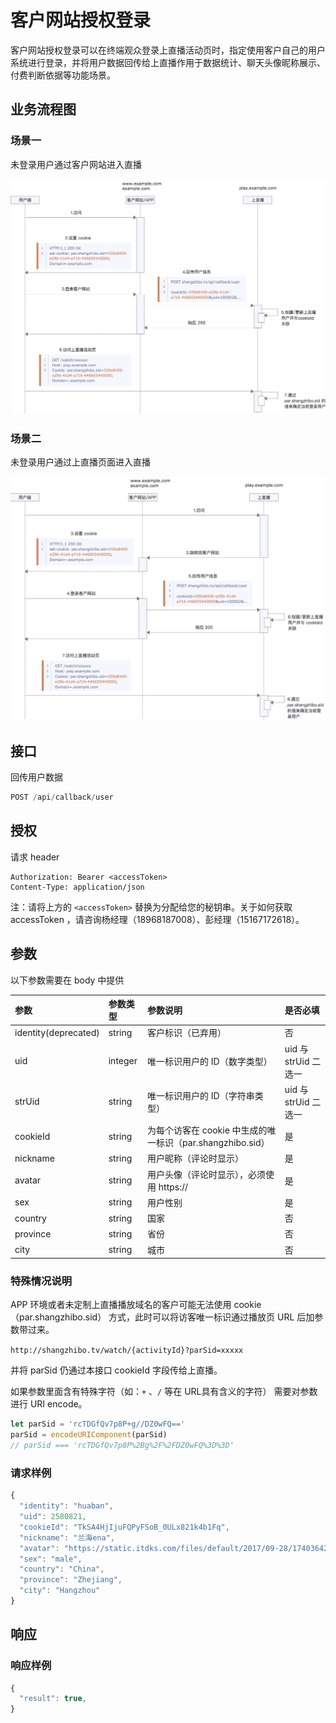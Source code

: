 # 客户网站授权登录

客户网站授权登录可以在终端观众登录上直播活动页时，指定使用客户自己的用户系统进行登录，并将用户数据回传给上直播作用于数据统计、聊天头像昵称展示、付费判断依据等功能场景。

## 业务流程图

### 场景一

未登录用户通过客户网站进入直播

![](../.gitbook/assets/jietu20180910-170915%20%281%29.png)

### 场景二

未登录用户通过上直播页面进入直播

![](../.gitbook/assets/jietu20180910-170926%20%282%29.png)

## 接口

回传用户数据

```javascript
POST /api/callback/user
```

## 授权

请求 header

```http
Authorization: Bearer <accessToken>
Content-Type: application/json
```

注：请将上方的 `<accessToken>` 替换为分配给您的秘钥串。关于如何获取 accessToken ，请咨询杨经理（18968187008）、彭经理（15167172618）。

## 参数

以下参数需要在 body 中提供

| 参数 | 参数类型 | 参数说明 | 是否必填 |
| :--- | :--- | :--- | :--- |
| identity\(deprecated\) | string | 客户标识（已弃用） | 否 |
| uid | integer | 唯一标识用户的 ID（数字类型） | uid 与 strUid 二选一 |
| strUid | string | 唯一标识用户的 ID（字符串类型） | uid 与 strUid 二选一 |
| cookieId | string | 为每个访客在 cookie 中生成的唯一标识（par.shangzhibo.sid） | 是 |
| nickname | string | 用户昵称（评论时显示） | 是 |
| avatar | string | 用户头像（评论时显示），必须使用 https:// | 是 |
| sex | string | 用户性别 | 是 |
| country | string | 国家 | 否 |
| province | string | 省份 | 否 |
| city | string | 城市 | 否 |

### 特殊情况说明

APP 环境或者未定制上直播播放域名的客户可能无法使用 cookie（par.shangzhibo.sid） 方式，此时可以将访客唯一标识通过播放页 URL 后加参数带过来。

`http://shangzhibo.tv/watch/{activityId}?parSid=xxxxx`

并将 parSid 仍通过本接口 cookieId 字段传给上直播。

如果参数里面含有特殊字符（如：`+` 、`/` 等在 URL具有含义的字符） 需要对参数进行 URI encode。

```javascript
let parSid = 'rcTDGfQv7p8P+g//DZ0wFQ=='
parSid = encodeURIComponent(parSid)
// parSid === 'rcTDGfQv7p8P%2Bg%2F%2FDZ0wFQ%3D%3D'
```

### 请求样例

```javascript
{
  "identity": "huaban",
  "uid": 2580821,
  "cookieId": "TkSA4HjIjuFQPyFSoB_0ULx821k4b1Fq",
  "nickname": "兰海ena",
  "avatar": "https://static.itdks.com/files/default/2017/09-28/17403642672f970434.jpg",
  "sex": "male",
  "country": "China",
  "province": "Zhejiang",
  "city": "Hangzhou"
}
```

## 响应

### 响应样例

```javascript
{
  "result": true,
}
```

